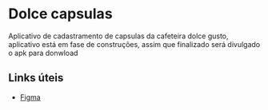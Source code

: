 # Dolce capsulas

Aplicativo de cadastramento de capsulas da cafeteira dolce gusto, aplicativo está em fase de construções, assim que finalizado será divulgado o apk para donwload

## Links úteis

 - [Figma](https://www.figma.com/design/46RjQtvQ6kUYkaTkOgFcu1/DolceCapsulas?node-id=0-1&node-type=canvas&t=abkRDpTfu9iA8IKd-0)
